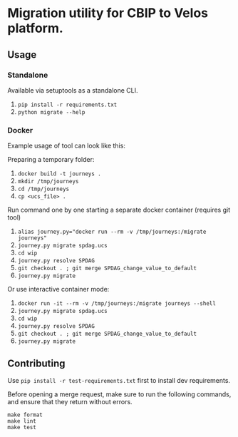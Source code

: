 
# Migration utility for CBIP to Velos platform. 

## Usage

### Standalone

Available via setuptools as a standalone CLI. 

1. `pip install -r requirements.txt` 
1. `python migrate --help`

### Docker

Example usage of tool can look like this:

Preparing a temporary folder:
1. `docker build -t journeys .`
1. `mkdir /tmp/journeys`
1. `cd /tmp/journeys`
1. `cp <ucs_file> .`

Run command one by one starting a separate docker container (requires git tool)
1. `alias journey.py="docker run --rm -v /tmp/journeys:/migrate journeys"`
1. `journey.py migrate spdag.ucs`
1. `cd wip`
1. `journey.py resolve SPDAG`
1. `git checkout . ; git merge SPDAG_change_value_to_default`
1. `journey.py migrate`

Or use interactive container mode:
1. `docker run -it --rm -v /tmp/journeys:/migrate journeys --shell`
1. `journey.py migrate spdag.ucs`
1. `cd wip`
1. `journey.py resolve SPDAG`
1. `git checkout . ; git merge SPDAG_change_value_to_default`
1. `journey.py migrate`

## Contributing

Use `pip install -r test-requirements.txt` first to install dev requirements.

Before opening a merge request, make sure to run the following commands, and ensure that they return without errors.

```
make format
make lint
make test
```

